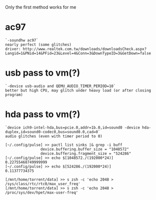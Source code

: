 Only the first method works for me

# ac97
    `-soundhw ac97`
    nearly perfect (some glitches)
    driver: http://www.realtek.com.tw/downloads/downloadsCheck.aspx?Langid=1&PNid=14&PFid=23&Level=4&Conn=3&DownTypeID=3&GetDown=false 

# usb pass to vm(?)
    `-device usb-audio and QEMU_AUDIO_TIMER_PERIOD=10`
    better but high CPU, may glitch under heavy load (or after closing program) 

# hda pass to vm(?)
    `device ich9-intel-hda,bus=pcie.0,addr=1b.0,id=sound0 -device hda-duplex,id=sound0-codec0,bus=sound0.0,cad=0`
    audio glitches (even with timer period to 0) 

```
[~/.config/pulse] >> pactl list sinks |& grep -i buff
                device.buffering.buffer_size = "1048572"
                device.buffering.fragment_size = "524286"
[~/.config/pulse] >> echo $[1048572./(192000*24)]
0.22755468749999999
[~/.config/pulse] >> echo $[524286./(192000*24)]
0.11377734375
```

```
[/mnt/home/torrent/data] >> s zsh -c 'echo 2048 > /sys/class/rtc/rtc0/max_user_freq'
[/mnt/home/torrent/data] >> s zsh -c 'echo 2048 > /proc/sys/dev/hpet/max-user-freq'
```
